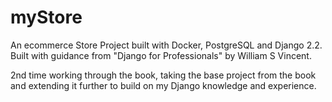 # myStore
An ecommerce Store Project built with Docker, PostgreSQL and Django 2.2.
Built with guidance from "Django for Professionals" by William S Vincent.

2nd time working through the book, taking the base project from the book and extending it further to build
on my Django knowledge and experience.
